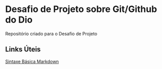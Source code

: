 # Desafio de Projeto sobre Git/Github do Dio
Repositório criado para o Desafio de Projeto

## Links Úteis
[Sintaxe Básica Markdown](https://www.markdownguide.org/basic-syntax/)
